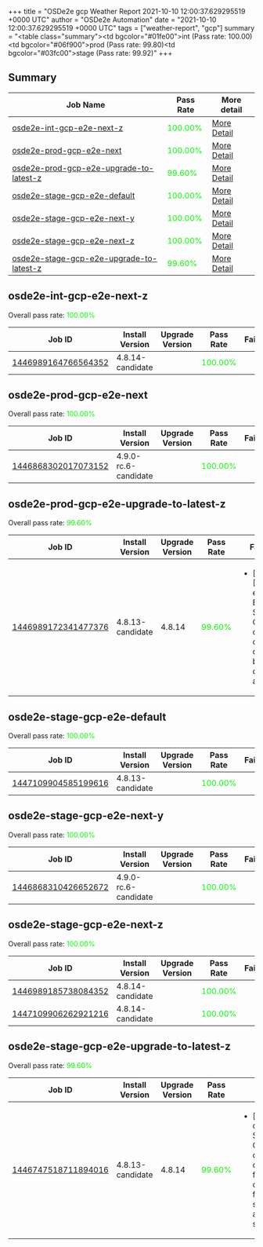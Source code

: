 +++
title = "OSDe2e gcp Weather Report 2021-10-10 12:00:37.629295519 +0000 UTC"
author = "OSDe2e Automation"
date = "2021-10-10 12:00:37.629295519 +0000 UTC"
tags = ["weather-report", "gcp"]
summary = "<table class=\"summary\"><tr><td bgcolor=\"#01fe00\"></td><td>int (Pass rate: 100.00)</td></tr><tr><td bgcolor=\"#06f900\"></td><td>prod (Pass rate: 99.80)</td></tr><tr><td bgcolor=\"#03fc00\"></td><td>stage (Pass rate: 99.92)</td></tr></table>"
+++
## Summary

| Job Name | Pass Rate | More detail |
|----------|-----------|-------------|
|[osde2e-int-gcp-e2e-next-z](https://prow.ci.openshift.org/?job=osde2e-int-gcp-e2e-next-z)| <span style="color:#01fe00;">100.00%</span>|[More Detail](#osde2e-int-gcp-e2e-next-z)|
|[osde2e-prod-gcp-e2e-next](https://prow.ci.openshift.org/?job=osde2e-prod-gcp-e2e-next)| <span style="color:#01fe00;">100.00%</span>|[More Detail](#osde2e-prod-gcp-e2e-next)|
|[osde2e-prod-gcp-e2e-upgrade-to-latest-z](https://prow.ci.openshift.org/?job=osde2e-prod-gcp-e2e-upgrade-to-latest-z)| <span style="color:#0bf400;">99.60%</span>|[More Detail](#osde2e-prod-gcp-e2e-upgrade-to-latest-z)|
|[osde2e-stage-gcp-e2e-default](https://prow.ci.openshift.org/?job=osde2e-stage-gcp-e2e-default)| <span style="color:#01fe00;">100.00%</span>|[More Detail](#osde2e-stage-gcp-e2e-default)|
|[osde2e-stage-gcp-e2e-next-y](https://prow.ci.openshift.org/?job=osde2e-stage-gcp-e2e-next-y)| <span style="color:#01fe00;">100.00%</span>|[More Detail](#osde2e-stage-gcp-e2e-next-y)|
|[osde2e-stage-gcp-e2e-next-z](https://prow.ci.openshift.org/?job=osde2e-stage-gcp-e2e-next-z)| <span style="color:#01fe00;">100.00%</span>|[More Detail](#osde2e-stage-gcp-e2e-next-z)|
|[osde2e-stage-gcp-e2e-upgrade-to-latest-z](https://prow.ci.openshift.org/?job=osde2e-stage-gcp-e2e-upgrade-to-latest-z)| <span style="color:#0bf400;">99.60%</span>|[More Detail](#osde2e-stage-gcp-e2e-upgrade-to-latest-z)|



## osde2e-int-gcp-e2e-next-z

Overall pass rate: <span style="color:#01fe00;">100.00%</span>

| Job ID | Install Version | Upgrade Version | Pass Rate | Failures |
|--------|-----------------|-----------------|-----------|----------|
[1446989164766564352](https://prow.ci.openshift.org/view/gs/origin-ci-test/logs/osde2e-int-gcp-e2e-next-z/1446989164766564352) | 4.8.14-candidate |  | <span style="color:#01fe00;">100.00%</span>|



## osde2e-prod-gcp-e2e-next

Overall pass rate: <span style="color:#01fe00;">100.00%</span>

| Job ID | Install Version | Upgrade Version | Pass Rate | Failures |
|--------|-----------------|-----------------|-----------|----------|
[1446868302017073152](https://prow.ci.openshift.org/view/gs/origin-ci-test/logs/osde2e-prod-gcp-e2e-next/1446868302017073152) | 4.9.0-rc.6-candidate |  | <span style="color:#01fe00;">100.00%</span>|



## osde2e-prod-gcp-e2e-upgrade-to-latest-z

Overall pass rate: <span style="color:#0bf400;">99.60%</span>

| Job ID | Install Version | Upgrade Version | Pass Rate | Failures |
|--------|-----------------|-----------------|-----------|----------|
[1446989172341477376](https://prow.ci.openshift.org/view/gs/origin-ci-test/logs/osde2e-prod-gcp-e2e-upgrade-to-latest-z/1446989172341477376) | 4.8.13-candidate | 4.8.14 | <span style="color:#0bf400;">99.60%</span>|<ul><li>[upgrade] [Suite: e2e] Encrypted Storage in GCP clusters can be created by dedicated admins</li></ul>



## osde2e-stage-gcp-e2e-default

Overall pass rate: <span style="color:#01fe00;">100.00%</span>

| Job ID | Install Version | Upgrade Version | Pass Rate | Failures |
|--------|-----------------|-----------------|-----------|----------|
[1447109904585199616](https://prow.ci.openshift.org/view/gs/origin-ci-test/logs/osde2e-stage-gcp-e2e-default/1447109904585199616) | 4.8.13-candidate |  | <span style="color:#01fe00;">100.00%</span>|



## osde2e-stage-gcp-e2e-next-y

Overall pass rate: <span style="color:#01fe00;">100.00%</span>

| Job ID | Install Version | Upgrade Version | Pass Rate | Failures |
|--------|-----------------|-----------------|-----------|----------|
[1446868310426652672](https://prow.ci.openshift.org/view/gs/origin-ci-test/logs/osde2e-stage-gcp-e2e-next-y/1446868310426652672) | 4.9.0-rc.6-candidate |  | <span style="color:#01fe00;">100.00%</span>|



## osde2e-stage-gcp-e2e-next-z

Overall pass rate: <span style="color:#01fe00;">100.00%</span>

| Job ID | Install Version | Upgrade Version | Pass Rate | Failures |
|--------|-----------------|-----------------|-----------|----------|
[1446989185738084352](https://prow.ci.openshift.org/view/gs/origin-ci-test/logs/osde2e-stage-gcp-e2e-next-z/1446989185738084352) | 4.8.14-candidate |  | <span style="color:#01fe00;">100.00%</span>|
[1447109906262921216](https://prow.ci.openshift.org/view/gs/origin-ci-test/logs/osde2e-stage-gcp-e2e-next-z/1447109906262921216) | 4.8.14-candidate |  | <span style="color:#01fe00;">100.00%</span>|



## osde2e-stage-gcp-e2e-upgrade-to-latest-z

Overall pass rate: <span style="color:#0bf400;">99.60%</span>

| Job ID | Install Version | Upgrade Version | Pass Rate | Failures |
|--------|-----------------|-----------------|-----------|----------|
[1446747518711894016](https://prow.ci.openshift.org/view/gs/origin-ci-test/logs/osde2e-stage-gcp-e2e-upgrade-to-latest-z/1446747518711894016) | 4.8.13-candidate | 4.8.14 | <span style="color:#0bf400;">99.60%</span>|<ul><li>[upgrade] [Suite: operators] [OSD] Splunk Forwarder Operator clusterServiceVersion openshift-splunk-forwarder-operator/splunk-forwarder-operator should be present and in succeeded state</li></ul>




